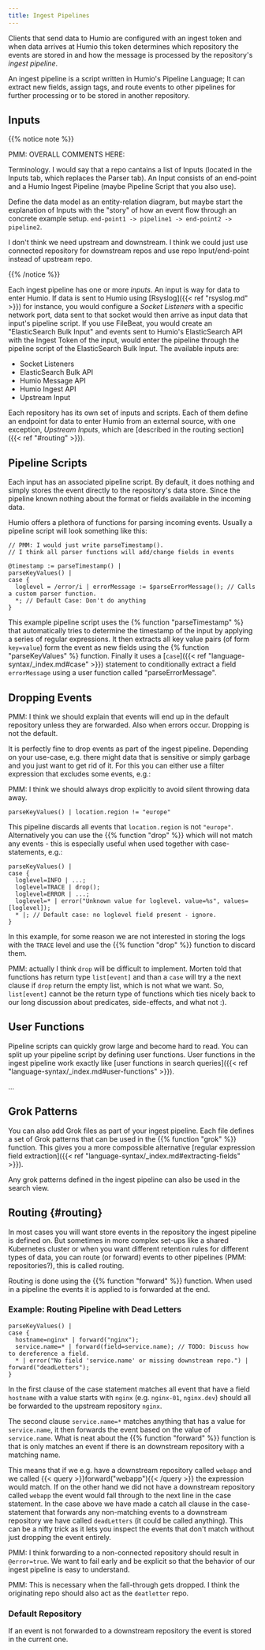 ```yaml
---
title: Ingest Pipelines
---
```


Clients that send data to Humio are configured with an ingest token and when data
arrives at Humio this token determines which repository the events are stored in
and how the message is processed by the repository's _ingest pipeline_.

An ingest pipeline is a script written in Humio's Pipeline Language; It can
extract new fields, assign tags, and route events to other pipelines for further
processing or to be stored in another repository.

## Inputs

{{% notice note %}}

PMM: OVERALL COMMENTS HERE:

Terminology. I would say that a repo cantains a list of Inputs
(located in the Inputs tab, which replaces the Parser tab). An Input
consists of an end-point and a Humio Ingest Pipeline (maybe Pipeline
Script that you also use).

Define the data model as an entity-relation diagram, but maybe start
the explanation of Inputs with the "story" of how an event flow
through an concrete example setup. `end-point1 -> pipeline1 ->
end-point2 -> pipeline2`.

I don't think we need upstream and downstream. I think we could just
use connected repository for downstream repos and use repo
Input/end-point instead of upstream repo.

{{% /notice %}}


Each ingest pipeline has one or more _inputs_. An input is way for data to enter
Humio. If data is sent to Humio using [Rsyslog]({{< ref "rsyslog.md" >}}) for instance, you would configure
a _Socket Listeners_ with a specific network port, data sent to that socket would
then arrive as input data that input's pipeline script. If you use FileBeat,
you would create an "ElasticSearch Bulk Input" and events sent to Humio's
ElasticSearch API with the Ingest Token of the input, would enter the pipeline through
the pipeline script of the ElasticSearch Bulk Input. The available inputs are:

- Socket Listeners
- ElasticSearch Bulk API
- Humio Message API
- Humio Ingest API
- Upstream Input

Each repository has its own set of inputs and scripts. Each of them define an
endpoint for data to enter Humio from an external source, with one exception,
_Upstream Inputs_, which are [described in the routing section]({{< ref "#routing" >}}).

## Pipeline Scripts

Each input has an associated pipeline script. By default, it does nothing and
simply stores the event directly to the repository's data store. Since the
pipeline known nothing about the format or fields available in the incoming data.

Humio offers a plethora of functions for parsing incoming events. Usually a pipeline
script will look something like this:

```humio
// PMM: I would just write parseTimestamp().
// I think all parser functions will add/change fields in events

@timestamp := parseTimestamp() |
parseKeyValues() |
case {
  loglevel = /error/i | errorMessage := $parseErrorMessage(); // Calls a custom parser function.
  *; // Default Case: Don't do anything
}
```

This example pipeline script uses the {% function "parseTimestamp" %} that automatically
tries to determine the timestamp of the input by applying a series of regular expressions.
It then extracts all key value pairs (of form `key=value`) form the event as new fields
using the {% function "parseKeyValues" %} function. Finally it uses a [`case`]({{< ref "language-syntax/_index.md#case" >}})
statement to conditionally extract a field `errorMessage` using a user function called
"parseErrorMessage".

## Dropping Events

PMM: I think we should explain that events will end up in the default
repository unless they are forwarded. Also when errors occur. Dropping
is not the default.

It is perfectly fine to drop events as part of the ingest pipeline. Depending on
your use-case, e.g. there might data that is sensitive or simply garbage and you just want
to get rid of it. For this you can either use a filter expression that excludes
some events, e.g.:

PMM: I think we should always drop explicitly to avoid silent throwing
data away.

```humio
parseKeyValues() | location.region != "europe"
```

This pipeline discards all events that `location.region` is not `"europe"`.
Alternatively you can use the {{% function "drop" %}} which will not match
any events - this is especially useful when used together with case-statements, e.g.:

```humio
parseKeyValues() |
case {
  loglevel=INFO | ...;
  loglevel=TRACE | drop();
  loglevel=ERROR | ...;
  loglevel=* | error("Unknown value for loglevel. value=%s", values=[loglevel]);
  * |; // Default case: no loglevel field present - ignore.
}
```

In this example, for some reason we are not interested in storing the logs with the
`TRACE` level and use the {{% function "drop" %}} function to discard them.

PMM: actually I think `drop` will be difficult to implement. Morten told that functions has return type `list[event]` and than a `case` will try a the next clause if `drop` return the empty list, which is not what we want. So, `list[event]` cannot be the return type of functions which ties nicely back to our long discussion about predicates, side-effects, and what not :).

## User Functions

Pipeline scripts can quickly grow large and become hard to read. You can split up
your pipeline script by defining user functions. User functions in the ingest pipeline
work exactly like [user functions in search queries]({{< ref "language-syntax/_index.md#user-functions" >}}).

...

## Grok Patterns

You can also add Grok files as part of your ingest pipeline. Each file defines
a set of Grok patterns that can be used in the {{% function "grok" %}} function.
This gives you a more compossible alternative [regular expression field extraction]({{< ref "language-syntax/_index.md#extracting-fields" >}}).

Any grok patterns defined in the ingest pipeline can also be used in the search view.

## Routing {#routing}

In most cases you will want store events in the repository the ingest pipeline is
defined on. But sometimes in more complex set-ups like a shared Kubernetes cluster
or when you want different retention rules for different types of data, you can
route (or forward) events to other pipelines (PMM: repositories?), this is called routing.

Routing is done using the {{% function "forward" %}} function. When used in a pipeline
the events it is applied to is forwarded at the end.

### Example: Routing Pipeline with Dead Letters

```humio
parseKeyValues() |
case {
  hostname=nginx* | forward("nginx");
  service.name=* | forward(field=service.name); // TODO: Discuss how to dereference a field.
  * | error("No field 'service.name' or missing downstream repo.") | forward("deadLetters");
}
```
In the first clause of the case statement matches all event that have a field `hostname` with a value
starts with `nginx` (e.g. `nginx-01`, `nginx.dev`) should all be forwarded to the upstream repository `nginx`.

The second clause `service.name=*` matches anything that has a value for `service.name`, it then forwards
the event based on the value of `service.name`.
What is neat about the {{% function "forward" %}} function is that is only matches an event if there
is an downstream repository with a matching name.

This means that if we e.g. have a downstream repository called `webapp` and
we called {{< query >}}forward("webapp"){{< /query >}} the expression would match. If on the other
hand we did not have a downstream repository called `webapp` the event would fall through to the
next line in the case statement. In the case above we have made a catch all clause in the case-statement
that forwards any non-matching events to a downstream repository we have called `deadLetters` (it could be called anything).
This can be a nifty trick as it lets you inspect the events that don't match without just dropping the event entirely.

PMM: I think forwarding to a non-connected repository should result in
`@error=true`. We want to fail early and be explicit so that the
behavior of our ingest pipeline is easy to understand.

PMM: This is necessary when the fall-through gets dropped. I think the
originating repo should also act as the `deatletter` repo.

### Default Repository

If an event is not forwarded to a downstream repository the event is stored in
the current one.
